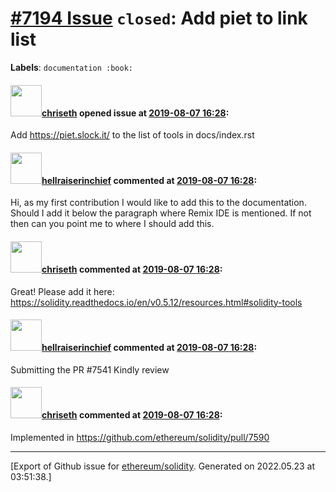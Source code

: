 # [\#7194 Issue](https://github.com/ethereum/solidity/issues/7194) `closed`: Add piet to link list
**Labels**: `documentation :book:`


#### <img src="https://avatars.githubusercontent.com/u/9073706?v=4" width="50">[chriseth](https://github.com/chriseth) opened issue at [2019-08-07 16:28](https://github.com/ethereum/solidity/issues/7194):

Add https://piet.slock.it/ to the list of tools in docs/index.rst

#### <img src="https://avatars.githubusercontent.com/u/6377391?u=3477bd7d6eb560b2275f58f88b136e4bda01fc0c&v=4" width="50">[hellraiserinchief](https://github.com/hellraiserinchief) commented at [2019-08-07 16:28](https://github.com/ethereum/solidity/issues/7194#issuecomment-540699107):

Hi, as my first contribution I would like to add this to the documentation. Should I add it below the paragraph where Remix IDE is mentioned. If not then can you point me to where I should add this.

#### <img src="https://avatars.githubusercontent.com/u/9073706?v=4" width="50">[chriseth](https://github.com/chriseth) commented at [2019-08-07 16:28](https://github.com/ethereum/solidity/issues/7194#issuecomment-542238189):

Great! Please add it here: https://solidity.readthedocs.io/en/v0.5.12/resources.html#solidity-tools

#### <img src="https://avatars.githubusercontent.com/u/6377391?u=3477bd7d6eb560b2275f58f88b136e4bda01fc0c&v=4" width="50">[hellraiserinchief](https://github.com/hellraiserinchief) commented at [2019-08-07 16:28](https://github.com/ethereum/solidity/issues/7194#issuecomment-542539497):

Submitting the PR #7541 
Kindly review

#### <img src="https://avatars.githubusercontent.com/u/9073706?v=4" width="50">[chriseth](https://github.com/chriseth) commented at [2019-08-07 16:28](https://github.com/ethereum/solidity/issues/7194#issuecomment-549838175):

Implemented in https://github.com/ethereum/solidity/pull/7590


-------------------------------------------------------------------------------



[Export of Github issue for [ethereum/solidity](https://github.com/ethereum/solidity). Generated on 2022.05.23 at 03:51:38.]
